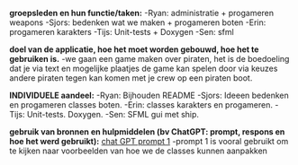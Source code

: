**groepsleden en hun functie/taken:**
-Ryan: administratie + progameren weapons
-Sjors: bedenken wat we maken + progameren boten
-Erin: progameren karakters
-Tijs: Unit-tests + Doxygen
-Sen: sfml


**doel van de applicatie, hoe het moet worden gebouwd, hoe het te gebruiken is.**
-we gaan een game maken over piraten, het is de boedoeling dat je via text en mogelijke plaatjes de game kan spelen door via keuzes andere piraten tegen kan komen met je crew op een piraten boot.


**INDIVIDUELE aandeel:**
-Ryan: Bijhouden README
-Sjors: Ideeen bedenken en progameren classes boten.
-Erin: classes karakters en progameren.
-Tijs: Unit-tests. Doxygen.
-Sen: SFML gui met ship.


**gebruik van bronnen en hulpmiddelen (bv ChatGPT: prompt, respons en hoe het werd gebruikt):**
[chat GPT prompt 1](https://chatgpt.com/share/6822fcf9-afac-8010-8416-122f77632486)
-prompt 1 is vooral gebruikt om te kijken naar voorbeelden van hoe we de classes kunnen aanpakken


